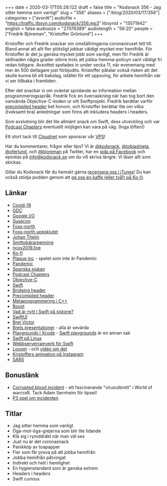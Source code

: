 +++
date = 2020-03-17T05:26:12Z
draft = false
title = "Kodsnack 356 - Jag sitter hemma som vanligt"
slug = "356"
aliases = ["/blog/2020/03/17/356"]
categories = ["avsnitt"]
audiofile = "https://traffic.libsyn.com/kodsnack/356.mp3"
libsynid = "13571942"
english = false
audiosize = "27076389"
audiolength = "56:20"
people = ["Fredrik Björeman", "Kristoffer Grönlund"]
+++

Kristoffer och Fredrik snackar om omställningarna coronaviruset lett till. Bland annat att allt fler plötsligt jobbar väldigt mycket mer hemifrån. För Kristoffer är det ju ganska mycket jobb som vanligt, men för Fredrik är skillnaden några grader större trots att jobba-hemma-policyn varit väldigt fri redan tidigare. Avsnittet spelades in under vecka 11, när evenemang med mer än 500 deltagare just förbjudits. Kristoffer påtalar också risken att det skulle kunna bli ett bakslag, istället för ett uppsving, för arbete hemifrån när vi ser tillbaka i framtiden.

Efter det snackar vi om oväntat spridande av information mellan programmeringsspråk. Fredrik fick en överraskning när han tog bort den oanvända Objective-C-koden ur sitt Swiftprojekt. Fredrik berättar varför [precompiled header](https://en.wikipedia.org/wiki/Precompiled_header) bet honom, och Kristoffer berättar lite om vilka (tveksamt bra) anledningar som finns att inkludera headers i headers.

Som avslutning blir det lite allmänt snack om Swift, dess utveckling och var [Podcast Chapters](https://chaptersapp.com/) eventuellt möjligen kan vara på väg. (Inga löften!)

Ett stort tack till [Cloudnet](http://www.cloudnet.se) som sponsrar vår [VPS](http://en.wikipedia.org/wiki/Virtual_private_server)!

Har du kommentarer, frågor eller tips? Vi är [@kodsnack](https://www.twitter.com/kodsnack), [@tobiashieta](https://www.twitter.com/tobiashieta), [@oferlund](https://www.twitter.com/oferlund), och [@bjoreman](https://www.twitter.com/bjoreman) på Twitter, har en [sida på Facebook](https://www.facebook.com/kodsnack) och epostas på [info@kodsnack.se](mailto:info@kodsnack.se) om du vill skriva längre. Vi läser allt som skickas.

Gillar du Kodsnack får du hemskt gärna [recensera oss i iTunes](http://itunes.apple.com/se/podcast/kodsnack/id561631498?l=en)! Du kan också stödja podden genom att <a href="https://ko-fi.com/kodsnack" rel="payment">ge oss en kaffe (eller två!) på Ko-fi</a>.

## Länkar ##
* [Covid-19](https://en.wikipedia.org/wiki/Coronavirus_disease_2019)
* [GDC](https://en.wikipedia.org/wiki/Game_Developers_Conference)
* [Google I/O](https://en.wikipedia.org/wiki/Google_I/O)
* [Susecon](https://www.susecon.com/)
* [Foss-north](https://foss-north.se/)
* [Foss-north uppskjutet](https://foss-gbg.se/2020/03/foss-north-postponed/)
* [Johan Thelin](https://twitter.com/e8johan)
* [Smittobärarpenning](https://www.forsakringskassan.se/privatpers/sjuk/anstalld/smittbararpenning)
* [ncov2019.live](https://ncov2019.live/)
* [Ko-fi](https://ko-fi.com/Manage/)
* [Plague inc](https://reason.com/2020/03/13/coronavirus-covid-19-plague-inc-china-app-store-ban/) - spelet som inte är Pandemic
* [Pandemic](https://en.wikipedia.org/wiki/Pandemic_%28board_game%29)
* [Spanska sjukan](https://en.wikipedia.org/wiki/Spanish_flu)
* [Podcast Chapters](https://chaptersapp.com/)
* [Objective-C](https://en.wikipedia.org/wiki/Objective-C)
* [Swift](https://en.wikipedia.org/wiki/Swift_%28programming_language%29)
* [Bridging header](https://developer.apple.com/documentation/swift/imported_c_and_objective-c_apis/importing_objective-c_into_swift)
* [Precompiled header](https://en.wikipedia.org/wiki/Precompiled_header)
* [Metaprogrammering i C++](https://en.wikipedia.org/wiki/Template_metaprogramming)
* [Boost](https://en.wikipedia.org/wiki/Boost_%28C%2B%2B_libraries%29)
* [Vad är nytt i Swift på sistone?](https://swift.org/blog/swift-5-released/)
* [SwiftUI](https://developer.apple.com/documentation/swiftui)
* [Bret Victor](http://worrydream.com/)
* [Brets presentationer](http://worrydream.com/#!/DrawingDynamicVisualizationsTalk) - alla är sevärda
* [Playgrounds i Xcode](https://developer.apple.com/videos/play/wwdc2018/402/) - [Swift playgrounds](https://developer.apple.com/swift-playgrounds/) är en annan sak
* [Swift på Linux](https://swift.org/getting-started/)
* [Webbserverramverk för Swift](https://www.raywenderlich.com/1323930-vapor-vs-kitura-choosing-a-server-side-swift-framework)
* [Looom](https://iorama.studio/) - och [video om det](https://www.youtube.com/watch?v=YOCOEVJY16o)
* [Kristoffers animation på Instagram](https://www.instagram.com/p/B9m_s4-hL7x/)
* [SARS](https://en.wikipedia.org/wiki/Severe_acute_respiratory_syndrome)

## Bonuslänk ##
* [Corrupted blood incident](https://en.wikipedia.org/wiki/Corrupted_Blood_incident) - ett fascinerande "virusutbrott" i World of warcraft. Tack Adam Sernheim för tipset!
* [P3 spel om incidenten](https://sverigesradio.se/avsnitt/1059079)

## Titlar ##
* Jag sitter hemma som vanligt
* Öga-mot-öga-grejerna som blir lite lidande
* Klä sig i rymddräkt när man väl ses
* Just nu är det coronasnack
* Panikköp av toapapper
* Fler som får prova på att jobba hemifrån
* Jobba hemifrån påtvingat
* Indirekt och helt i hemlighet
* En hygienstandard som är ganska extrem
* Headers i headers
* Swift curious